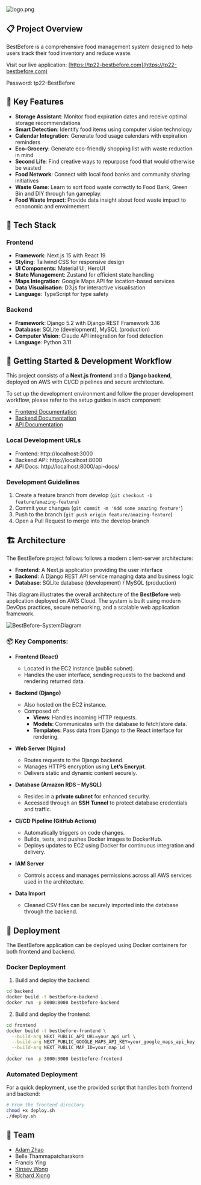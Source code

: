 ![logo.png](https://s3-tp22.s3.ap-southeast-2.amazonaws.com/BestBefore/logo.png)

## 📋 Project Overview

BestBefore is a comprehensive food management system designed to help users track their food inventory and reduce waste. 

Visit our live application: [https://tp22-bestbefore.com](https://tp22-bestbefore.com)

Password: tp22-BestBefore


## 🌟 Key Features

- **Storage Assistant**: Monitor food expiration dates and receive optimal storage recommendations
- **Smart Detection**: Identify food items using computer vision technology
- **Calendar Integration**: Generate food usage calendars with expiration reminders
- **Eco-Grocery**: Generate eco-friendly shopping list with waste reduction in mind
- **Second Life**: Find creative ways to repurpose food that would otherwise be wasted
- **Food Network**: Connect with local food banks and community sharing initiatives
- **Waste Game**: Learn to sort food waste correctly to Food Bank, Green Bin and DIY through fun gameplay.
- **Food Waste Impact**: Provide data insight about food waste impact to ecnonomic and envoirnement.

## 🔧 Tech Stack

### Frontend
- **Framework**: Next.js 15 with React 19
- **Styling**: Tailwind CSS for responsive design
- **UI Components**: Material UI, HeroUI
- **State Management**: Zustand for efficient state handling
- **Maps Integration**: Google Maps API for location-based services
- **Data Visualisation**: D3.js for interactive visualisation
- **Language**: TypeScript for type safety

### Backend
- **Framework**: Django 5.2 with Django REST Framework 3.16
- **Database**: SQLite (development), MySQL (production)
- **Computer Vision**: Claude API integration for food detection
- **Language**: Python 3.11

## 🚀 Getting Started & Development Workflow

This project consists of a **Next.js frontend** and a **Django backend**, deployed on AWS with CI/CD pipelines and secure architecture.

To set up the development environment and follow the proper development workflow, please refer to the setup guides in each component:

- [Frontend Documentation](frontend/README.md)
- [Backend Documentation](backend/README.md)
- [API Documentation](backend/api-docs.md)

### Local Development URLs

- Frontend: http://localhost:3000  
- Backend API: http://localhost:8000  
- API Docs: http://localhost:8000/api-docs/

### Development Guidelines

1. Create a feature branch from develop (`git checkout -b feature/amazing-feature`)
2. Commit your changes (`git commit -m 'Add some amazing feature'`)
3. Push to the branch (`git push origin feature/amazing-feature`)
4. Open a Pull Request to merge into the develop branch

## 🏗️ Architecture

The BestBefore project follows follows a modern client-server architecture:

- **Frontend**: A Next.js application providing the user interface
- **Backend**: A Django REST API service managing data and business logic
- **Database**: SQLite database (development) / MySQL (production)

This diagram illustrates the overall architecture of the **BestBefore** web application deployed on AWS Cloud. The system is built using modern DevOps practices, secure networking, and a scalable web application framework.

![BestBefore-SystemDiagram](https://github.com/user-attachments/assets/8fc64b92-4531-417c-8245-0c4fdfb961df)

### 📦 Key Components:

- **Frontend (React)**
  - Located in the EC2 instance (public subnet).
  - Handles the user interface, sending requests to the backend and rendering returned data.

- **Backend (Django)**
  - Also hosted on the EC2 instance.
  - Composed of:
    - **Views**: Handles incoming HTTP requests.
    - **Models**: Communicates with the database to fetch/store data.
    - **Templates**: Pass data from Django to the React interface for rendering.

- **Web Server (Nginx)**
  - Routes requests to the Django backend.
  - Manages HTTPS encryption using **Let’s Encrypt**.
  - Delivers static and dynamic content securely.

- **Database (Amazon RDS – MySQL)**
  - Resides in a **private subnet** for enhanced security.
  - Accessed through an **SSH Tunnel** to protect database credentials and traffic.

- **CI/CD Pipeline (GitHub Actions)**
  - Automatically triggers on code changes.
  - Builds, tests, and pushes Docker images to DockerHub.
  - Deploys updates to EC2 using Docker for continuous integration and delivery.

- **IAM Server**
  - Controls access and manages permissions across all AWS services used in the architecture.

- **Data Import**
  - Cleaned CSV files can be securely imported into the database through the backend.

## 🚢 Deployment

The BestBefore application can be deployed using Docker containers for both frontend and backend.

### Docker Deployment

1. Build and deploy the backend:
```bash
cd backend
docker build -t bestbefore-backend .
docker run -p 8000:8000 bestbefore-backend
```

2. Build and deploy the frontend:
```bash
cd frontend
docker build -t bestbefore-frontend \
  --build-arg NEXT_PUBLIC_API_URL=your_api_url \
  --build-arg NEXT_PUBLIC_GOOGLE_MAPS_API_KEY=your_google_maps_api_key \
  --build-arg NEXT_PUBLIC_MAP_ID=your_map_id \
  .
docker run -p 3000:3000 bestbefore-frontend
```

### Automated Deployment

For a quick deployment, use the provided script that handles both frontend and backend:

```bash
# From the frontend directory
chmod +x deploy.sh
./deploy.sh
```

## 👥 Team

- [Adam Zhao](https://github.com/Adam8208)
- Belle Thammapatcharakorn
- Francis Ying
- [Kinsey Wong](https://github.com/kwon0144)
- [Richard Xiong](https://github.com/LovHan) 
